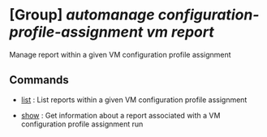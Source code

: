 # [Group] _automanage configuration-profile-assignment vm report_

Manage report within a given VM configuration profile assignment

## Commands

- [list](/Commands/automanage/configuration-profile-assignment/vm/report/_list.md)
: List reports within a given VM configuration profile assignment

- [show](/Commands/automanage/configuration-profile-assignment/vm/report/_show.md)
: Get information about a report associated with a VM configuration profile assignment run
